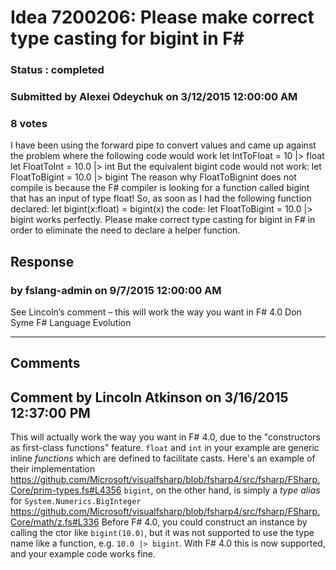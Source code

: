 # Idea 7200206: Please make correct type casting for bigint in F# #

### Status : completed

### Submitted by Alexei Odeychuk on 3/12/2015 12:00:00 AM

### 8 votes

I have been using the forward pipe to convert values and came up against the problem where the following code would work
let IntToFloat = 10 |> float
let FloatToInt = 10.0 |> int
But the equivalent bigint code would not work:
let FloatToBigint = 10.0 |> bigint
The reason why FloatToBignint does not compile is because the F# compiler is looking for a function called bigint that has an input of type float!
So, as soon as I had the following function declared:
let bigint(x:float) = bigint(x)
the code:
let FloatToBigint = 10.0 |> bigint
works perfectly.
Please make correct type casting for bigint in F# in order to eliminate the need to declare a helper function.



## Response 
### by fslang-admin on 9/7/2015 12:00:00 AM

See Lincoln’s comment – this will work the way you want in F# 4.0
Don Syme
F# Language Evolution

------------------------
## Comments


## Comment by Lincoln Atkinson on 3/16/2015 12:37:00 PM
This will actually work the way you want in F# 4.0, due to the "constructors as first-class functions" feature.
`float` and `int` in your example are generic inline *functions* which are defined to facilitate casts. Here's an example of their implementation https://github.com/Microsoft/visualfsharp/blob/fsharp4/src/fsharp/FSharp.Core/prim-types.fs#L4356
`bigint`, on the other hand, is simply a *type alias* for `System.Numerics.BigInteger` https://github.com/Microsoft/visualfsharp/blob/fsharp4/src/fsharp/FSharp.Core/math/z.fs#L336
Before F# 4.0, you could construct an instance by calling the ctor like `bigint(10.0)`, but it was not supported to use the type name like a function, e.g. `10.0 |> bigint`. With F# 4.0 this is now supported, and your example code works fine.

